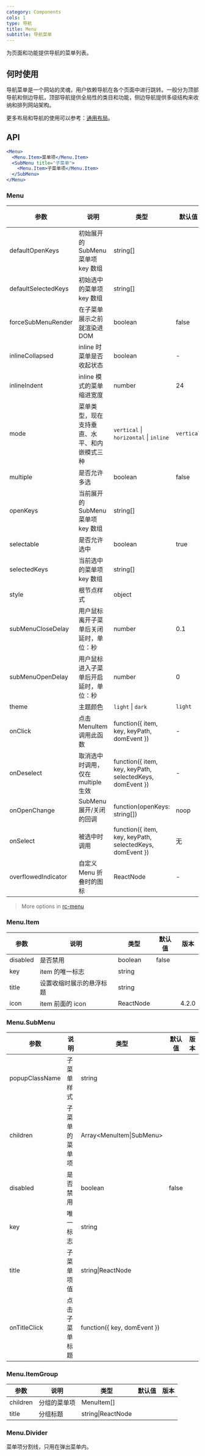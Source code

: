 ```yaml
---
category: Components
cols: 1
type: 导航
title: Menu
subtitle: 导航菜单
---
```


为页面和功能提供导航的菜单列表。

## 何时使用

导航菜单是一个网站的灵魂，用户依赖导航在各个页面中进行跳转。一般分为顶部导航和侧边导航，顶部导航提供全局性的类目和功能，侧边导航提供多级结构来收纳和排列网站架构。

更多布局和导航的使用可以参考：[通用布局](/components/layout)。

## API

```jsx
<Menu>
  <Menu.Item>菜单项</Menu.Item>
  <SubMenu title="子菜单">
    <Menu.Item>子菜单项</Menu.Item>
  </SubMenu>
</Menu>
```

### Menu

| 参数 | 说明 | 类型 | 默认值 | 版本 |
| --- | --- | --- | --- | --- |
| defaultOpenKeys | 初始展开的 SubMenu 菜单项 key 数组 | string\[] |  |  |
| defaultSelectedKeys | 初始选中的菜单项 key 数组 | string\[] |  |  |
| forceSubMenuRender | 在子菜单展示之前就渲染进 DOM | boolean | false |  |
| inlineCollapsed | inline 时菜单是否收起状态 | boolean | - |  |
| inlineIndent | inline 模式的菜单缩进宽度 | number | 24 |  |
| mode | 菜单类型，现在支持垂直、水平、和内嵌模式三种 | `vertical` \| `horizontal` \| `inline` | `vertical` |  |
| multiple | 是否允许多选 | boolean | false |  |
| openKeys | 当前展开的 SubMenu 菜单项 key 数组 | string\[] |  |  |
| selectable | 是否允许选中 | boolean | true |  |
| selectedKeys | 当前选中的菜单项 key 数组 | string\[] |  |  |
| style | 根节点样式 | object |  |  |
| subMenuCloseDelay | 用户鼠标离开子菜单后关闭延时，单位：秒 | number | 0.1 |  |
| subMenuOpenDelay | 用户鼠标进入子菜单后开启延时，单位：秒 | number | 0 |  |
| theme | 主题颜色 | `light` \| `dark` | `light` |  |
| onClick | 点击 MenuItem 调用此函数 | function({ item, key, keyPath, domEvent }) | - |  |
| onDeselect | 取消选中时调用，仅在 multiple 生效 | function({ item, key, keyPath, selectedKeys, domEvent }) | - |  |
| onOpenChange | SubMenu 展开/关闭的回调 | function(openKeys: string\[]) | noop |  |
| onSelect | 被选中时调用 | function({ item, key, keyPath, selectedKeys, domEvent }) | 无   |  |
| overflowedIndicator | 自定义 Menu 折叠时的图标 | ReactNode | - |  |

> More options in [rc-menu](https://github.com/react-component/menu#api)

### Menu.Item

| 参数     | 说明                     | 类型      | 默认值 | 版本  |
| -------- | ------------------------ | --------- | ------ | ----- |
| disabled | 是否禁用                 | boolean   | false  |       |
| key      | item 的唯一标志          | string    |        |       |
| title    | 设置收缩时展示的悬浮标题 | string    |        |       |
| icon     | item 前面的 icon         | ReactNode |        | 4.2.0 |

### Menu.SubMenu

| 参数           | 说明           | 类型                        | 默认值 | 版本 |
| -------------- | -------------- | --------------------------- | ------ | ---- |
| popupClassName | 子菜单样式     | string                      |        |      |
| children       | 子菜单的菜单项 | Array&lt;MenuItem\|SubMenu> |        |      |
| disabled       | 是否禁用       | boolean                     | false  |      |
| key            | 唯一标志       | string                      |        |      |
| title          | 子菜单项值     | string\|ReactNode           |        |      |
| onTitleClick   | 点击子菜单标题 | function({ key, domEvent }) |        |      |

### Menu.ItemGroup

| 参数     | 说明         | 类型              | 默认值 | 版本 |
| -------- | ------------ | ----------------- | ------ | ---- |
| children | 分组的菜单项 | MenuItem\[]       |        |      |
| title    | 分组标题     | string\|ReactNode |        |      |

### Menu.Divider

菜单项分割线，只用在弹出菜单内。
